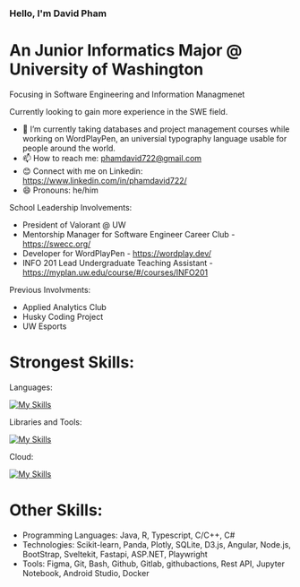 ### Hello, I'm David Pham
# An Junior Informatics Major @ University of Washington
Focusing in Software Engineering and Information Managmenet

Currently looking to gain more experience in the SWE field.

- 🔭 I’m currently taking databases and project management courses while working on WordPlayPen, an universial typography language usable for people around the world. 
- 📫 How to reach me: phamdavid722@gmail.com
- 😊 Connect with me on Linkedin: https://www.linkedin.com/in/phamdavid722/
- 😄 Pronouns: he/him

School Leadership Involvements: 
- President of Valorant @ UW
- Mentorship Manager for Software Engineer Career Club - https://swecc.org/
- Developer for WordPlayPen - https://wordplay.dev/
- INFO 201 Lead Undergraduate Teaching Assistant - https://myplan.uw.edu/course/#/courses/INFO201

Previous Involvments:
- Applied Analytics Club
- Husky Coding Project
- UW Esports

# Strongest Skills: 
Languages: 

[![My Skills](https://skillicons.dev/icons?i=python,js,html,css,sql)](https://skillicons.dev)

Libraries and Tools:

[![My Skills](https://skillicons.dev/icons?i=react,figma,azure,git,bash,vscode)](https://skillicons.dev)

Cloud:

[![My Skills](https://skillicons.dev/icons?i=firebase,aws)](https://skillicons.dev)

# Other Skills:
- Programming Languages: Java, R, Typescript, C/C++, C#
- Technologies: Scikit-learn, Panda, Plotly, SQLite, D3.js, Angular, Node.js, BootStrap, Sveltekit, Fastapi, ASP.NET, Playwright
- Tools: Figma, Git, Bash, Github, Gitlab, githubactions, Rest API, Jupyter Notebook, Android Studio, Docker
